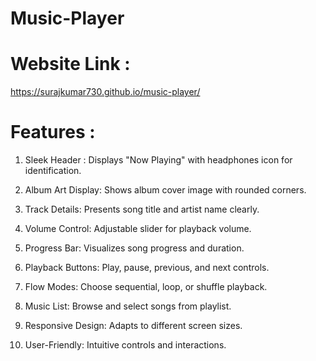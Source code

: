 # Music-Player
# Website Link :
   https://surajkumar730.github.io/music-player/

# Features :
1. Sleek Header :
         Displays "Now Playing" with headphones icon for identification.
   
2. Album Art Display:
     Shows album cover image with rounded corners.
   
3. Track Details:
     Presents song title and artist name clearly.
   
4. Volume Control:
     Adjustable slider for playback volume.
   
5. Progress Bar:
     Visualizes song progress and duration.
   
6. Playback Buttons:
     Play, pause, previous, and next controls.
   
7. Flow Modes:
     Choose sequential, loop, or shuffle playback.
   
8. Music List:
         Browse and select songs from playlist.
   
9. Responsive Design:
         Adapts to different screen sizes.
   
10. User-Friendly:
         Intuitive controls and interactions.




